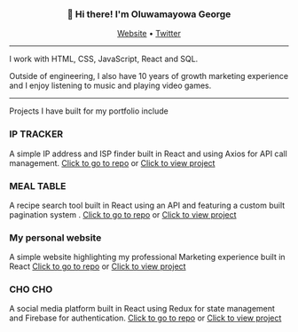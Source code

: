 <h3 align="center">👋 Hi there! I'm Oluwamayowa George</h3>
<p align="center">
  <a href="https://www.mayowageorge.com">Website</a> •
  <a href="https://twitter.com/wana____">Twitter</a>
</p>

<hr>

I work with HTML, CSS, JavaScript, React and SQL. 

Outside of engineering, I also have 10 years of growth marketing experience and I enjoy listening to music and playing video games. 

<hr>

Projects I have built for my portfolio include

### IP TRACKER

A simple IP address and ISP finder built in React and using Axios for API call management. [Click to go to repo](https://github.com/mayowana/ip-tracker) or [Click to view project](https://ip-tracker-ruby.vercel.app/)

### MEAL TABLE

A recipe search tool built in React using an API and featuring a custom built pagination system . [Click to go to repo](https://github.com/mayowana/mealtable) or [Click to view project](https://mealtable.vercel.app/)

### My personal website

A simple website highlighting my professional Marketing experience built in React [Click to go to repo](https://github.com/mayowana/personalpage) or [Click to view project](http://www.mayowageorge.com)

### CHO CHO

A social media platform built in React using Redux for state management and Firebase for authentication. [Click to go to repo](https://github.com/mayowana/social-platform) or [Click to view project](https://social-app-3cb8b.web.app/)
<!--
**mayowana/mayowana** is a ✨ _special_ ✨ repository because its `README.md` (this file) appears on your GitHub profile.

